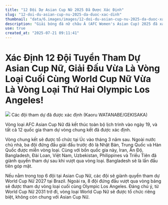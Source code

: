 ```yaml
---
title: "12 Đội Dự Asian Cup Nữ 2025 Đã Được Xác Định"
slug: "12-doi-du-asian-cup-nu-2025-da-duoc-xac-dinh"
thumbnail: "data/6.images/images/12-doi-du-asian-cup-nu-2025-da-duoc-xac-dinh.webp"
description: "Giải bóng đá nữ châu Á (AFC Women's Asian Cup) 2025 đã xác định đủ 12 đội tham dự, bao gồm Việt Nam, đây cũng là vòng loại cho World Cup nữ và Olympic Los Angeles."
use: true
created_at: "2025-07-21 09:11:41"
---
```


# Xác Định 12 Đội Tuyển Tham Dự Asian Cup Nữ, Giải Đấu Vừa Là Vòng Loại Cuối Cùng World Cup Nữ Vừa Là Vòng Loại Thứ Hai Olympic Los Angeles!

![](/images/20250720-45960716-gekisaka-000-2-view.webp)
Các đội tham dự đã được xác định (Kaoru WATANABE/GEKISAKA)

Vòng loại AFC Asian Cup Nữ đã kết thúc toàn bộ lịch trình vào ngày 19, và tất cả 12 quốc gia tham dự vòng chung kết đã được xác định.

Vòng chung kết sẽ được tổ chức tại Úc vào tháng 3 năm sau. Ngoài nước chủ nhà, ba đội đứng đầu giải đấu trước đó là Nhật Bản, Trung Quốc và Hàn Quốc được miễn vòng loại. Cùng với bốn quốc gia này, Iran, Ấn Độ, Bangladesh, Đài Loan, Việt Nam, Uzbekistan, Philippines và Triều Tiên đã giành quyền tham dự sau khi vượt qua vòng loại. Bangladesh sẽ là lần đầu tiên góp mặt.

Nếu nằm trong top 6 đội tại Asian Cup Nữ, các đội sẽ giành quyền tham dự World Cup Nữ 2027 tại Brazil. Ngoài ra, 8 đội đứng đầu vượt qua vòng bảng sẽ được tham dự vòng loại cuối cùng Olympic Los Angeles. Đáng chú ý, từ World Cup Nữ 2031 trở đi, vòng loại World Cup Nữ sẽ được tổ chức riêng biệt, không còn chung với Asian Cup Nữ.